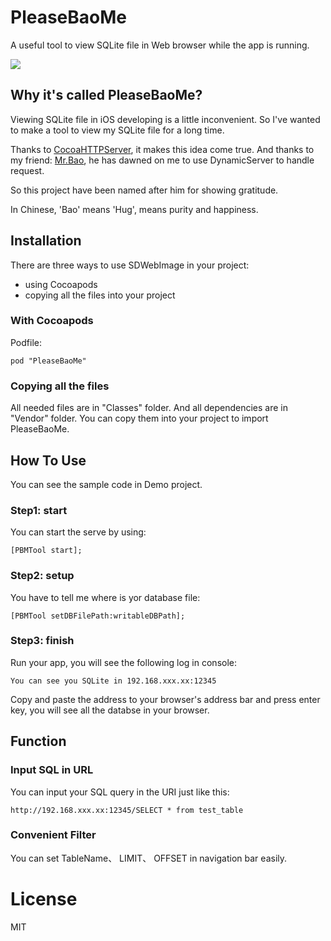 # PleaseBaoMe

A useful tool to view SQLite file in Web browser while the app is running.

![](http://ww1.sinaimg.cn/large/61d238c7gw1etx1ugxqphj20sd0fdtd4.jpg)

## Why it's called PleaseBaoMe?

Viewing SQLite file in iOS developing is a little inconvenient. So I've wanted to make a tool to view my SQLite file for a long time. 

Thanks to [CocoaHTTPServer](https://github.com/robbiehanson/CocoaHTTPServer), it makes this idea come true. And thanks to my friend: [Mr.Bao](https://github.com/baoyongzhang), he has dawned on me to use DynamicServer to handle request.

So this project have been named after him for showing gratitude.

In Chinese, 'Bao' means 'Hug', means purity and happiness.

## Installation

There are three ways to use SDWebImage in your project:

- using Cocoapods
- copying all the files into your project

### With Cocoapods

Podfile:

    pod "PleaseBaoMe"


### Copying all the files

All needed files are in  "Classes" folder. And all dependencies are in "Vendor" folder. You can copy them into your project to import PleaseBaoMe.

## How To Use

You can see the sample code in Demo project.

### Step1: start

You can start the serve by using:

    [PBMTool start];

### Step2: setup

You have to tell me where is yor database file:

    [PBMTool setDBFilePath:writableDBPath];

### Step3: finish

Run your app, you will see the following log in console:

    You can see you SQLite in 192.168.xxx.xx:12345

Copy and paste the address to your browser's address bar and press enter key, you will see all the databse in your browser.


## Function

### Input SQL in URL

You can input your SQL query in the URI just like this:

    http://192.168.xxx.xx:12345/SELECT * from test_table

### Convenient Filter

You can set TableName、 LIMIT、 OFFSET in navigation bar easily.




# License
MIT